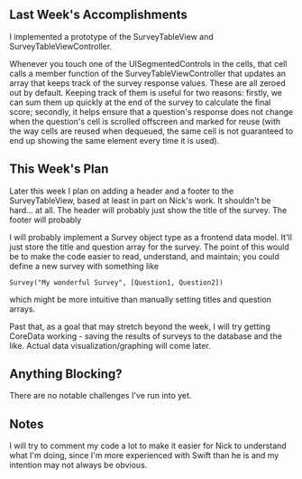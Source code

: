 ## Last Week's Accomplishments

I implemented a prototype of the SurveyTableView and SurveyTableViewController. 

Whenever you touch one of the UISegmentedControls in the cells, that cell calls a member function of the SurveyTableViewController that updates an array that keeps track of the survey response values. These are all zeroed out by default. Keeping track of them is useful for two reasons: firstly, we can sum them up quickly at the end of the survey to calculate the final score; secondly, it helps ensure that a question's response does not change when the question's cell is scrolled offscreen and marked for reuse (with the way cells are reused when dequeued, the same cell is not guaranteed to end up showing the same element every time it is used).

## This Week's Plan

Later this week I plan on adding a header and a footer to the SurveyTableView, based at least in part on Nick's work. It shouldn't be hard... at all. The header will probably just show the title of the survey. The footer will probably

I will probably implement a Survey object type as a frontend data model. It'll just store the title and question array for the survey. The point of this would be to make the code easier to read, understand, and maintain; you could define a new survey with something like 
```
Survey("My wonderful Survey", [Question1, Question2])
```
which might be more intuitive than manually setting titles and question arrays.

Past that, as a goal that may stretch beyond the week, I will try getting CoreData working - saving the results of surveys to the database and the like. Actual data visualization/graphing will come later.

## Anything Blocking?

There are no notable challenges I've run into yet.

## Notes

I will try to comment my code a lot to make it easier for Nick to understand what I'm doing, since I'm more experienced with Swift than he is and my intention may not always be obvious.

